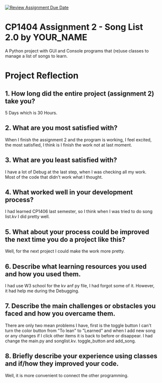 [![Review Assignment Due Date](https://classroom.github.com/assets/deadline-readme-button-22041afd0340ce965d47ae6ef1cefeee28c7c493a6346c4f15d667ab976d596c.svg)](https://classroom.github.com/a/4Y4_rQdn)
# CP1404 Assignment 2 - Song List 2.0 by YOUR_NAME

A Python project with GUI and Console programs that (re)use classes to manage a list of songs to learn.

# Project Reflection

## 1. How long did the entire project (assignment 2) take you?

5 Days which is 30 Hours. 

## 2. What are you most satisfied with?

When I finish the assignment 2 and the program is working, I feel excited, the most satisfied, I think is I finish the work not at last moment. 

## 3. What are you least satisfied with?

I have a lot of Debug at the last step, when I was checking all my work. Most of the code that didn't work what I thought. 

## 4. What worked well in your development process?

I had learned CP1406 last semester, so I think when I was tried to do song list.kv I did pretty well.

## 5. What about your process could be improved the next time you do a project like this?

Well, for the next project I could make the work more pretty. 

## 6. Describe what learning resources you used and how you used them.

I had use W3 school for the kv anf py file, I had forgot some of it. However, it had help me during the Debugging. 

## 7. Describe the main challenges or obstacles you faced and how you overcame them.

There are only two mean problems I have, first is the toggle button I can't turn the color button from "To lean" to "Learned" and when 
I add new song or any changes if I click other items it is back to before or disappear. I had change the main.py and songlist.kv. toggle_button and add_song. 

## 8. Briefly describe your experience using classes and if/how they improved your code.

Well, it is more convenient to connect the other programming. 